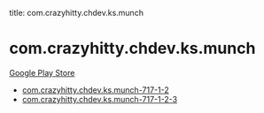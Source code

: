title: com.crazyhitty.chdev.ks.munch
# com.crazyhitty.chdev.ks.munch


[Google Play Store](https://play.google.com/store/apps/details?id=com.crazyhitty.chdev.ks.munch)


* [com.crazyhitty.chdev.ks.munch-717-1-2](./com.crazyhitty.chdev.ks.munch-717-1-2/)
* [com.crazyhitty.chdev.ks.munch-717-1-2-3](./com.crazyhitty.chdev.ks.munch-717-1-2-3/)